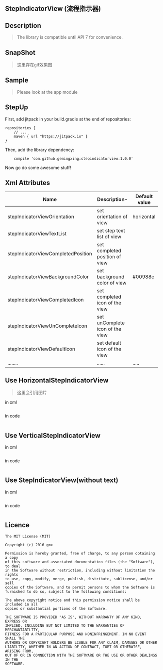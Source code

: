 StepIndicatorView (流程指示器)
-----------------------------

Description
---------------------
> The library is compatible until API 7 for convenience.

SnapShot
-------------------
> 这里存在gif效果图


Sample
---------------------------
> Please look at the app module


StepUp
------------------------------
First, add jitpack in your build.gradle at the end of repositories:

```
repositories {
    // ...
    maven { url "https://jitpack.io" }
}
```
Then, add the library dependency:

```
    compile 'com.github.gemingxing:stepindicatorview:1.0.0'
```
Now go do some awesome stuff!

Xml Attributes
--------------------
|           Name         |        Description-    |      Default value     |
|------------------------|------------------------|------------------------|
|stepIndicatorViewOrientation|set orientation of view|horizontal|
|stepIndicatorViewTextList|set step text list of view||
|stepIndicatorViewCompletedPosition|set completed position of view||
|stepIndicatorViewBackgroundColor|set background color of view|#00988c|
|stepIndicatorViewCompletedIcon|set completed icon of the view||
|stepIndicatorViewUnCompleteIcon|set unComplete icon of the view||
|stepIndicatorViewDefaultIcon|set default icon of the view||
|........|......|.....|

Use HorizontalStepIndicatorView
----------------------------
> 这里会引用图片

in xml
``` xml

```

in code
``` java

```

Use VerticalStepIndicatorView
--------------------------
in xml
``` xml

```
in code
``` java

```

Use StepIndicatorView(without text)
----------------------------
in xml
``` xml

```
in code
``` java

```


Licence
----------------
```
The MIT License (MIT)

Copyright (c) 2016 gmx

Permission is hereby granted, free of charge, to any person obtaining a copy
of this software and associated documentation files (the "Software"), to deal
in the Software without restriction, including without limitation the rights
to use, copy, modify, merge, publish, distribute, sublicense, and/or sell
copies of the Software, and to permit persons to whom the Software is
furnished to do so, subject to the following conditions:

The above copyright notice and this permission notice shall be included in all
copies or substantial portions of the Software.

THE SOFTWARE IS PROVIDED "AS IS", WITHOUT WARRANTY OF ANY KIND, EXPRESS OR
IMPLIED, INCLUDING BUT NOT LIMITED TO THE WARRANTIES OF MERCHANTABILITY,
FITNESS FOR A PARTICULAR PURPOSE AND NONINFRINGEMENT. IN NO EVENT SHALL THE
AUTHORS OR COPYRIGHT HOLDERS BE LIABLE FOR ANY CLAIM, DAMAGES OR OTHER
LIABILITY, WHETHER IN AN ACTION OF CONTRACT, TORT OR OTHERWISE, ARISING FROM,
OUT OF OR IN CONNECTION WITH THE SOFTWARE OR THE USE OR OTHER DEALINGS IN THE
SOFTWARE.
```